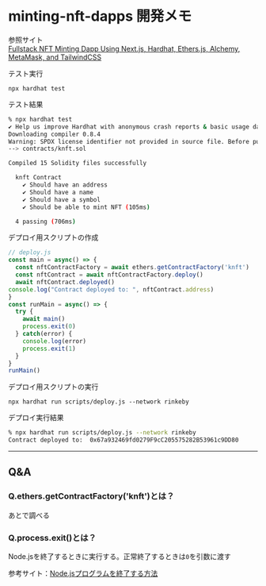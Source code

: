 # minting-nft-dapps 開発メモ


参照サイト  
[Fullstack NFT Minting Dapp Using Next.js, Hardhat, Ethers.js, Alchemy, MetaMask, and TailwindCSS](https://javascript.plainenglish.io/fullstack-nft-minting-dapp-using-next-js-hardhat-ethers-js-alchemy-metamask-and-tailwindcss-145e0ef41d26)

テスト実行
```
npx hardhat test
```
テスト結果
```sh
% npx hardhat test
✔ Help us improve Hardhat with anonymous crash reports & basic usage data? (Y/n) · false
Downloading compiler 0.8.4
Warning: SPDX license identifier not provided in source file. Before publishing, consider adding a comment containing "SPDX-License-Identifier: <SPDX-License>" to each source file. Use "SPDX-License-Identifier: UNLICENSED" for non-open-source code. Please see https://spdx.org for more information.
--> contracts/knft.sol

Compiled 15 Solidity files successfully

  knft Contract
    ✔ Should have an address
    ✔ Should have a name
    ✔ Should have a symbol
    ✔ Should be able to mint NFT (105ms)

  4 passing (706ms)
```

デプロイ用スクリプトの作成
```js
// deploy.js
const main = async() => {
  const nftContractFactory = await ethers.getContractFactory('knft')
  const nftContract = await nftContractFactory.deploy()
  await nftContract.deployed()
console.log("Contract deployed to: ", nftContract.address)
}
const runMain = async() => {
  try {
    await main()
    process.exit(0)
  } catch(error) {
    console.log(error)
    process.exit(1)
  }
}
runMain()
```

デプロイ用スクリプトの実行
```
npx hardhat run scripts/deploy.js --network rinkeby
```
デプロイ実行結果
```sh
% npx hardhat run scripts/deploy.js --network rinkeby
Contract deployed to:  0x67a932469fd0279F9cC205575282B53961c9DD80

```


---
## Q&A

### Q.ethers.getContractFactory('knft')とは？
あとで調べる


### Q.process.exit()とは？
Node.jsを終了するときに実行する。正常終了するときは`0`を引数に渡す

参考サイト：[Node.jsプログラムを終了する方法](https://tech-wiki.online/jp/node-terminate-program.html)
